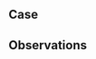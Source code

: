 ## Case

<!-- 
Please describe the reason of your PR.
This is can be an issue number or just a small description of what has to be solved.

If you are closing an issue, please add the following:

Close #[issueNumber]

This makes sure that the issue will close when we merge your code
-->

## Observations

<!--
Please add any additional observations required here.

This could be a how to use for a 3rd party, a new requirement for the installation process/setup, or something that you want the maintainers to be aware of.
-->
